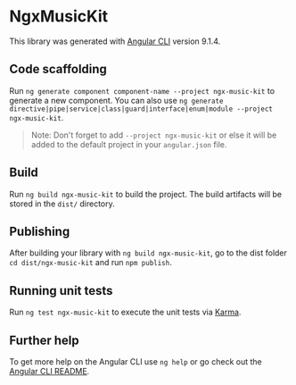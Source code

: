 # NgxMusicKit

This library was generated with [Angular CLI](https://github.com/angular/angular-cli) version 9.1.4.

## Code scaffolding

Run `ng generate component component-name --project ngx-music-kit` to generate a new component. You can also use `ng generate directive|pipe|service|class|guard|interface|enum|module --project ngx-music-kit`.
> Note: Don't forget to add `--project ngx-music-kit` or else it will be added to the default project in your `angular.json` file. 

## Build

Run `ng build ngx-music-kit` to build the project. The build artifacts will be stored in the `dist/` directory.

## Publishing

After building your library with `ng build ngx-music-kit`, go to the dist folder `cd dist/ngx-music-kit` and run `npm publish`.

## Running unit tests

Run `ng test ngx-music-kit` to execute the unit tests via [Karma](https://karma-runner.github.io).

## Further help

To get more help on the Angular CLI use `ng help` or go check out the [Angular CLI README](https://github.com/angular/angular-cli/blob/master/README.md).
